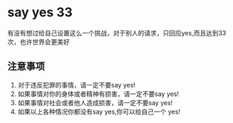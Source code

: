 # say yes 33
 有没有想过给自己设置这么一个挑战，对于别人的请求，只回应yes,而且达到33次，也许世界会更美好
 
 ## 注意事项
  1.  对于违反犯罪的事情，请一定不要say yes!
  2.  如果事情对你的身体或者精神有损害，请一定不要say yes!
  3.  如果事情对社会或者他人造成损害，请一定不要say yes!
  4.  如果以上各种情况你都没有say yes,你可以给自己一个 yes!